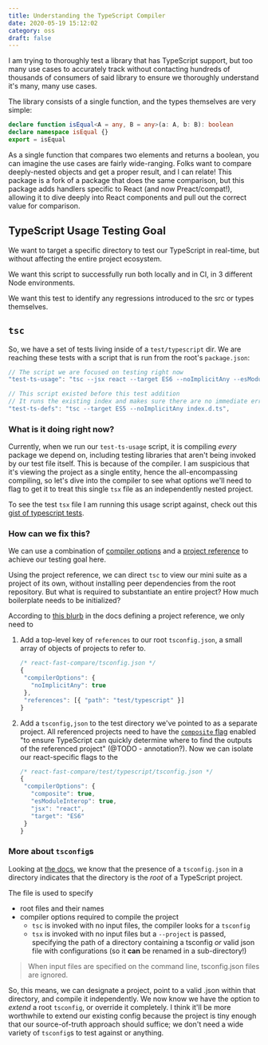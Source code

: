 ```yaml
---
title: Understanding the TypeScript Compiler
date: 2020-05-19 15:12:02
category: oss
draft: false
---
```


I am trying to thoroughly test a library that has TypeScript support, but too many use cases to accurately track without contacting hundreds of thousands of consumers of said library to ensure we thoroughly understand it's many, many use cases.

The library consists of a single function, and the types themselves are very simple:

```ts
declare function isEqual<A = any, B = any>(a: A, b: B): boolean
declare namespace isEqual {}
export = isEqual
```

As a single function that compares two elements and returns a boolean, you can imagine the use cases are fairly wide-ranging. Folks want to compare deeply-nested objects and get a proper result, and I can relate! This package is a fork of a package that does the same comparison, but this package adds handlers specific to React (and now Preact/compat!), allowing it to dive deeply into React components and pull out the correct value for comparison.

## TypeScript Usage Testing Goal

We want to target a specific directory to test our TypeScript in real-time, but without affecting the entire project ecosystem.

We want this script to successfully run both locally and in CI, in 3 different Node environments.

We want this test to identify any regressions introduced to the src or types themselves.

## `tsc`

So, we have a set of tests living inside of a `test/typescript` dir. We are reaching these tests with a script that is run from the root's `package.json`:

```js
// The script we are focused on testing right now
"test-ts-usage": "tsc --jsx react --target ES6 --noImplicitAny --esModuleInterop typescript/index.tsx",

// This script existed before this test addition
// It runs the existing index and makes sure there are no immediate errs
"test-ts-defs": "tsc --target ES5 --noImplicitAny index.d.ts",
```

### What is it doing right now?

Currently, when we run our `test-ts-usage` script, it is compiling _every_ package we depend on, including testing libraries that aren't being invoked by our test file itself. This is because of the compiler. I am suspicious that it's viewing the project as a single entity, hence the all-encompassing compiling, so let's dive into the compiler to see what options we'll need to flag to get it to treat this single `tsx` file as an independently nested project.

To see the test `tsx` file I am running this usage script against, check out this [gist of typescript tests](@TODO).

### How can we fix this?

We can use a combination of [compiler options](https://www.typescriptlang.org/docs/handbook/compiler-options.html) and a [project reference](https://www.typescriptlang.org/docs/handbook/project-references.html) to achieve our testing goal here.

Using the project reference, we can direct `tsc` to view our mini suite as a project of its own, without installing peer dependencies from the root repository. But what is required to substantiate an entire project? How much boilerplate needs to be initialized?

According to [this blurb](https://www.typescriptlang.org/docs/handbook/project-references.html#what-is-a-project-reference) in the docs defining a project reference, we only need to

1. Add a top-level key of `references` to our root `tsconfig.json`, a small array of objects of projects to refer to.

   ```js
   /* react-fast-compare/tsconfig.json */
   {
    "compilerOptions": {
      "noImplicitAny": true
    },
    "references": [{ "path": "test/typescript" }]
   }
   ```

2. Add a `tsconfig,json` to the test directory we've pointed to as a separate project. All referenced projects need to have the [`composite` flag](https://www.typescriptlang.org/docs/handbook/project-references.html#composite) enabled "to ensure TypeScript can quickly determine where to find the outputs of the referenced project" (@TODO - annotation?). Now we can isolate our react-specific flags to the

   ```js
   /* react-fast-compare/test/typescript/tsconfig.json */
   {
    "compilerOptions": {
      "composite": true,
      "esModuleInterop": true,
      "jsx": "react",
      "target": "ES6"
    }
   }
   ```

### More about `tsconfig`s

Looking at [the docs](https://www.typescriptlang.org/docs/handbook/tsconfig-json.html), we know that the presence of a `tsconfig.json` in a directory indicates that the directory is the _root_ of a TypeScript project.

The file is used to specify

- root files and their names
- compiler options required to compile the project
  - `tsc` is invoked with no input files, the compiler looks for a `tsconfig`
  - `tsx` is invoked with no input files but a `--project` is passed, specifying the path of a directory containing a tsconfig _or_ valid json file with configurations (so it **can** be renamed in a sub-directory!)

> When input files are specified on the command line, tsconfig.json files are ignored.

So, this means, we can designate a project, point to a valid .json within that directory, and compile it independently. We now know we have the option to _extend_ a root `tsconfig`, or override it completely. I think it'll be more worthwhile to extend our existing config because the project is tiny enough that our source-of-truth approach should suffice; we don't need a wide variety of `tsconfig`s to test against or anything.
